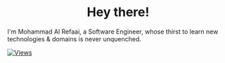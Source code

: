 
<h1 align="center">Hey there!</h1>

I'm Mohammad Al Refaai, a Software Engineer, whose thirst to learn new technologies & domains is never unquenched.

[![Views](https://visitcount.itsvg.in/api?id=mohammad&label=Profile%20Views&color=12&icon=5&pretty=true)](https://visitcount.itsvg.in)
